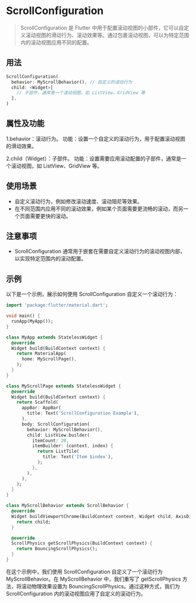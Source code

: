 # ScrollConfiguration

> ScrollConfiguration 是 Flutter 中用于配置滚动视图的小部件，它可以自定义滚动视图的滑动行为、滚动效果等。通过包裹滚动视图，可以为特定范围内的滚动视图应用不同的配置。

## 用法

```dart
ScrollConfiguration(
  behavior: MyScrollBehavior(), // 自定义的滚动行为
  child: <Widget>[
    // 子部件，通常是一个滚动视图，如 ListView、GridView 等
  ],
)
```

## 属性及功能

1.behavior：滚动行为。
功能：设置一个自定义的滚动行为，用于配置滚动视图的滑动效果。

2.child（Widget）：子部件。
功能：设置需要应用滚动配置的子部件，通常是一个滚动视图，如 ListView、GridView 等。

## 使用场景

- 自定义滚动行为，例如修改滚动速度、滚动阻尼等效果。
- 在不同范围内应用不同的滚动效果，例如某个页面需要更流畅的滚动，而另一个页面需要更快的滚动。

## 注意事项

- ScrollConfiguration 通常用于嵌套在需要自定义滚动行为的滚动视图内部，以实现特定范围内的滚动配置。

## 示例

以下是一个示例，展示如何使用 ScrollConfiguration 自定义一个滚动行为：

```dart
import 'package:flutter/material.dart';

void main() {
  runApp(MyApp());
}

class MyApp extends StatelessWidget {
  @override
  Widget build(BuildContext context) {
    return MaterialApp(
      home: MyScrollPage(),
    );
  }
}

class MyScrollPage extends StatelessWidget {
  @override
  Widget build(BuildContext context) {
    return Scaffold(
      appBar: AppBar(
        title: Text('ScrollConfiguration Example'),
      ),
      body: ScrollConfiguration(
        behavior: MyScrollBehavior(),
        child: ListView.builder(
          itemCount: 20,
          itemBuilder: (context, index) {
            return ListTile(
              title: Text('Item $index'),
            );
          },
        ),
      ),
    );
  }
}

class MyScrollBehavior extends ScrollBehavior {
  @override
  Widget buildViewportChrome(BuildContext context, Widget child, AxisDirection axisDirection) {
    return child;
  }

  @override
  ScrollPhysics getScrollPhysics(BuildContext context) {
    return BouncingScrollPhysics();
  }
}
```

在这个示例中，我们使用 ScrollConfiguration 自定义了一个滚动行为 MyScrollBehavior。在 MyScrollBehavior 中，我们重写了 getScrollPhysics 方法，将滚动物理效果设置为 BouncingScrollPhysics。通过这种方式，我们为 ScrollConfiguration 内的滚动视图应用了自定义的滚动行为。
